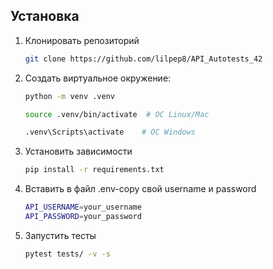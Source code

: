 ## Установка
1. Клонировать репозиторий
   ```bash
   git clone https://github.com/lilpep8/API_Autotests_42
   ```

2. Создать виртуальное окружение:
   ```bash
   python -m venv .venv
   ```
   ```bash
   source .venv/bin/activate  # ОС Linux/Mac
   ```
   ```bash
   .venv\Scripts\activate    # ОС Windows
   ```
   
3. Установить зависимости
   ```bash
   pip install -r requirements.txt
   ```
4. Вставить в файл .env-copy свой username и password
   ```bash
   API_USERNAME=your_username
   API_PASSWORD=your_password
   ```
5. Запустить тесты
   ```bash
   pytest tests/ -v -s
   ```
